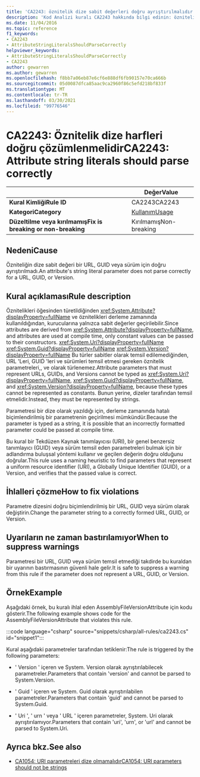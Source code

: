 ```yaml
---
title: 'CA2243: öznitelik dize sabit değerleri doğru ayrıştırılmalıdır (kod analizi)'
description: 'Kod Analizi kuralı CA2243 hakkında bilgi edinin: öznitelik dizesi değişmez değerleri doğru ayrıştırılmalıdır'
ms.date: 11/04/2016
ms.topic: reference
f1_keywords:
- CA2243
- AttributeStringLiteralsShouldParseCorrectly
helpviewer_keywords:
- AttributeStringLiteralsShouldParseCorrectly
- CA2243
author: gewarren
ms.author: gewarren
ms.openlocfilehash: f8bb7a06eb87e6cf6e888df6fb90157e70ca666b
ms.sourcegitcommit: 05d0087dfca85aac9ca2960f86c5efd218bf833f
ms.translationtype: MT
ms.contentlocale: tr-TR
ms.lasthandoff: 03/30/2021
ms.locfileid: "99776546"
---
```

# <a name="ca2243-attribute-string-literals-should-parse-correctly"></a><span data-ttu-id="f33fb-103">CA2243: Öznitelik dize harfleri doğru çözümlenmelidir</span><span class="sxs-lookup"><span data-stu-id="f33fb-103">CA2243: Attribute string literals should parse correctly</span></span>

| | <span data-ttu-id="f33fb-104">Değer</span><span class="sxs-lookup"><span data-stu-id="f33fb-104">Value</span></span> |
|-|-|
| <span data-ttu-id="f33fb-105">**Kural Kimliği**</span><span class="sxs-lookup"><span data-stu-id="f33fb-105">**Rule ID**</span></span> |<span data-ttu-id="f33fb-106">CA2243</span><span class="sxs-lookup"><span data-stu-id="f33fb-106">CA2243</span></span>|
| <span data-ttu-id="f33fb-107">**Kategori**</span><span class="sxs-lookup"><span data-stu-id="f33fb-107">**Category**</span></span> |[<span data-ttu-id="f33fb-108">Kullanım</span><span class="sxs-lookup"><span data-stu-id="f33fb-108">Usage</span></span>](usage-warnings.md)|
| <span data-ttu-id="f33fb-109">**Düzeltilme veya kırılmamış**</span><span class="sxs-lookup"><span data-stu-id="f33fb-109">**Fix is breaking or non-breaking**</span></span> |<span data-ttu-id="f33fb-110">Kırılmamış</span><span class="sxs-lookup"><span data-stu-id="f33fb-110">Non-breaking</span></span>|

## <a name="cause"></a><span data-ttu-id="f33fb-111">Nedeni</span><span class="sxs-lookup"><span data-stu-id="f33fb-111">Cause</span></span>

<span data-ttu-id="f33fb-112">Özniteliğin dize sabit değeri bir URL, GUID veya sürüm için doğru ayrıştırılmadı.</span><span class="sxs-lookup"><span data-stu-id="f33fb-112">An attribute's string literal parameter does not parse correctly for a URL, GUID, or Version.</span></span>

## <a name="rule-description"></a><span data-ttu-id="f33fb-113">Kural açıklaması</span><span class="sxs-lookup"><span data-stu-id="f33fb-113">Rule description</span></span>

<span data-ttu-id="f33fb-114">Öznitelikleri öğesinden türetildiğinden <xref:System.Attribute?displayProperty=fullName> ve öznitelikleri derleme zamanında kullanıldığından, kurucularına yalnızca sabit değerler geçirilebilir.</span><span class="sxs-lookup"><span data-stu-id="f33fb-114">Since attributes are derived from <xref:System.Attribute?displayProperty=fullName>, and attributes are used at compile time, only constant values can be passed to their constructors.</span></span> <span data-ttu-id="f33fb-115"><xref:System.Uri?displayProperty=fullName> <xref:System.Guid?displayProperty=fullName> <xref:System.Version?displayProperty=fullName> Bu türler sabitler olarak temsil edilemediğinden, URL 'Leri, GUID 'leri ve sürümleri temsil etmesi gereken öznitelik parametreleri,, ve olarak türlenemez.</span><span class="sxs-lookup"><span data-stu-id="f33fb-115">Attribute parameters that must represent URLs, GUIDs, and Versions cannot be typed as <xref:System.Uri?displayProperty=fullName>, <xref:System.Guid?displayProperty=fullName>, and <xref:System.Version?displayProperty=fullName>, because these types cannot be represented as constants.</span></span> <span data-ttu-id="f33fb-116">Bunun yerine, dizeler tarafından temsil etmelidir.</span><span class="sxs-lookup"><span data-stu-id="f33fb-116">Instead, they must be represented by strings.</span></span>

<span data-ttu-id="f33fb-117">Parametresi bir dize olarak yazıldığı için, derleme zamanında hatalı biçimlendirilmiş bir parametrenin geçirilmesi mümkündür.</span><span class="sxs-lookup"><span data-stu-id="f33fb-117">Because the parameter is typed as a string, it is possible that an incorrectly formatted parameter could be passed at compile time.</span></span>

<span data-ttu-id="f33fb-118">Bu kural bir Tekdüzen Kaynak tanımlayıcısı (URI), bir genel benzersiz tanımlayıcı (GUID) veya sürüm temsil eden parametreleri bulmak için bir adlandırma buluşsal yöntemi kullanır ve geçilen değerin doğru olduğunu doğrular.</span><span class="sxs-lookup"><span data-stu-id="f33fb-118">This rule uses a naming heuristic to find parameters that represent a uniform resource identifier (URI), a Globally Unique Identifier (GUID), or a Version, and verifies that the passed value is correct.</span></span>

## <a name="how-to-fix-violations"></a><span data-ttu-id="f33fb-119">İhlalleri çözme</span><span class="sxs-lookup"><span data-stu-id="f33fb-119">How to fix violations</span></span>

<span data-ttu-id="f33fb-120">Parametre dizesini doğru biçimlendirilmiş bir URL, GUID veya sürüm olarak değiştirin.</span><span class="sxs-lookup"><span data-stu-id="f33fb-120">Change the parameter string to a correctly formed URL, GUID, or Version.</span></span>

## <a name="when-to-suppress-warnings"></a><span data-ttu-id="f33fb-121">Uyarıların ne zaman bastırılamıyor</span><span class="sxs-lookup"><span data-stu-id="f33fb-121">When to suppress warnings</span></span>

<span data-ttu-id="f33fb-122">Parametresi bir URL, GUID veya sürüm temsil etmediği takdirde bu kuraldan bir uyarının bastırmasının güvenli hale gelir.</span><span class="sxs-lookup"><span data-stu-id="f33fb-122">It is safe to suppress a warning from this rule if the parameter does not represent a URL, GUID, or Version.</span></span>

## <a name="example"></a><span data-ttu-id="f33fb-123">Örnek</span><span class="sxs-lookup"><span data-stu-id="f33fb-123">Example</span></span>

<span data-ttu-id="f33fb-124">Aşağıdaki örnek, bu kuralı ihlal eden AssemblyFileVersionAttribute için kodu gösterir.</span><span class="sxs-lookup"><span data-stu-id="f33fb-124">The following example shows code for the AssemblyFileVersionAttribute that violates this rule.</span></span>

:::code language="csharp" source="snippets/csharp/all-rules/ca2243.cs" id="snippet1":::

<span data-ttu-id="f33fb-125">Kural aşağıdaki parametreler tarafından tetiklenir:</span><span class="sxs-lookup"><span data-stu-id="f33fb-125">The rule is triggered by the following parameters:</span></span>

- <span data-ttu-id="f33fb-126">' Version ' içeren ve System. Version olarak ayrıştırılabilecek parametreler.</span><span class="sxs-lookup"><span data-stu-id="f33fb-126">Parameters that contain 'version' and cannot be parsed to System.Version.</span></span>

- <span data-ttu-id="f33fb-127">' Guid ' içeren ve System. Guid olarak ayrıştırılabilen parametreler.</span><span class="sxs-lookup"><span data-stu-id="f33fb-127">Parameters that contain 'guid' and cannot be parsed to System.Guid.</span></span>

- <span data-ttu-id="f33fb-128">' Uri ', ' urn ' veya ' URL ' içeren parametreler, System. Uri olarak ayrıştırılamıyor.</span><span class="sxs-lookup"><span data-stu-id="f33fb-128">Parameters that contain 'uri', 'urn', or 'url' and cannot be parsed to System.Uri.</span></span>

## <a name="see-also"></a><span data-ttu-id="f33fb-129">Ayrıca bkz.</span><span class="sxs-lookup"><span data-stu-id="f33fb-129">See also</span></span>

- [<span data-ttu-id="f33fb-130">CA1054: URI parametreleri dize olmamalıdır</span><span class="sxs-lookup"><span data-stu-id="f33fb-130">CA1054: URI parameters should not be strings</span></span>](ca1054.md)
